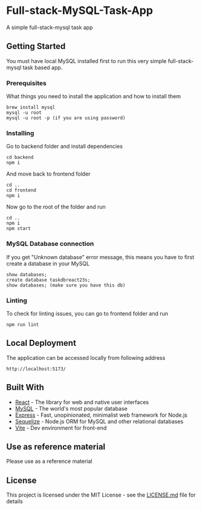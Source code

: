 # Full-stack-MySQL-Task-App

A simple full-stack-mysql task app

## Getting Started

You must have local MySQL installed first to run this very simple full-stack-mysql task based app.

### Prerequisites

What things you need to install the application and how to install them

```
brew install mysql
mysql -u root
mysql -u root -p (if you are using password)
```

### Installing

Go to backend folder and install dependencies

```
cd backend
npm i
```

And move back to frontend folder

```
cd ..
cd frontend
npm i
```

Now go to the root of the folder and run

```
cd ..
npm i
npm start
```

### MySQL Database connection

If you get "Unknown database" error message, this means you have to first create a database in your MySQL

```
show databases;
create database taskdbreact23s;
show databases; (make sure you have this db)
```

### Linting

To check for linting issues, you can go to frontend folder
and run

```
npm run lint
```

## Local Deployment

The application can be accessed locally from following address

```
http://localhost:5173/
```

## Built With

- [React](https://react.dev/) - The library for web and native user interfaces
- [MySQL](https://www.mysql.com/) - The world's most popular database
- [Express](https://expressjs.com/) - Fast, unopinionated, minimalist web framework for Node.js
- [Sequelize](https://sequelize.org/) - Node.js ORM for MySQL and other relational databases
- [Vite](https://vitejs.dev/) - Dev environment for front-end

## Use as reference material

Please use as a reference material

## License

This project is licensed under the MIT License - see the [LICENSE.md](https://github.com/kalwar/full-stack-mysql2-app/blob/main/LICENSE) file for details
